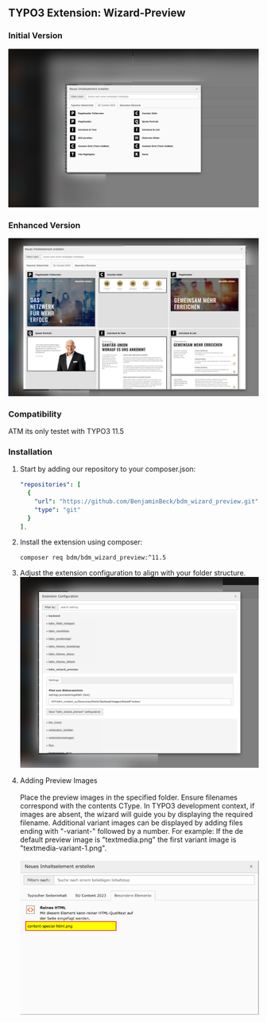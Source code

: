 ## TYPO3 Extension: Wizard-Preview


### Initial Version
![wizzard-before.png](Documentation%2Fwizzard-before.png)


### Enhanced Version
![wizzard-after.png](Documentation%2Fwizzard-after.png)

### Compatibility
ATM its only testet with TYPO3 11.5

### Installation

1. Start by adding our repository to your composer.json:
   ```yaml
   "repositories": [
     {
       "url": "https://github.com/BenjaminBeck/bdm_wizard_preview.git",
       "type": "git"
     }
   ],
   ```
2. Install the extension using composer:
   ```sh
   composer req bdm/bdm_wizard_preview:^11.5
   ```

3. Adjust the extension configuration to align with your folder structure.
   ![extension-settings.png](Documentation%2Fextension-settings.png)

4. Adding Preview Images<br>
   <br>
   Place the preview images in the specified folder. Ensure filenames correspond with the contents CType. In TYPO3 development context, if images are absent, the wizard will guide you by displaying the required filename. Additional variant images can be displayed by adding files ending with "-variant-" followed by a number. For example: If the de default preview image is "textmedia.png" the first variant image is "textmedia-variant-1.png".<br>
    <br>
   ![extension-filename-help.png](Documentation%2Fextension-filename-help.png)




